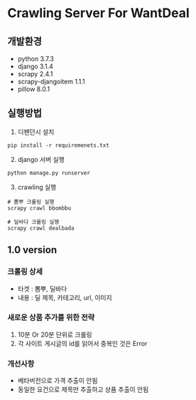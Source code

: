 # Crawling Server For WantDeal

## 개발환경
- python 3.7.3
- django 3.1.4
- scrapy 2.4.1
- scrapy-djangoitem 1.1.1
- pillow 8.0.1

## 실행방법
1. 디펜던시 설치
```
pip install -r requiremenets.txt
```
2. django 서버 실행
```
python manage.py runserver
```
3. crawling 실행
```
# 뽐뿌 크롤링 실행
scrapy crawl bbombbu

# 딜바다 크롤링 실행
scrapy crawl dealbada
```



## 1.0 version
###  크롤링 상세
- 타겟 : 뽐뿌, 딜바다
- 내용 : 딜 제목, 카테고리, url, 이미지 

### 새로운 상품 추가를 위한 전략
1. 10분 Or 20분 단위로 크롤링
2. 각 사이트 게시글의 id를 읽어서 중복인 것은 Error

### 개선사항
- 베타버전으로 가격 추출이 안됨
- 동일한 요건으로 제목만 추출하고 상품 추출이 안됨